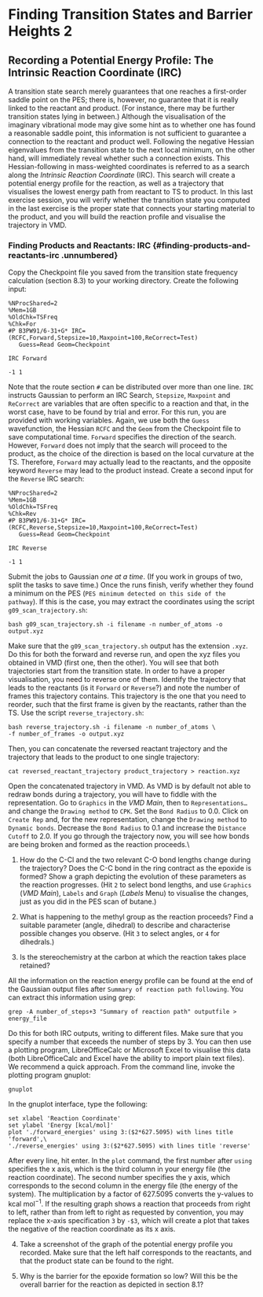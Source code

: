 # Finding Transition States and Barrier Heights 2

## Recording a Potential Energy Profile: The Intrinsic Reaction Coordinate (IRC)


A transition state search merely guarantees that one reaches a
first-order saddle point on the PES; there is, however, no guarantee
that it is really linked to the reactant and product. (For instance,
there may be further transition states lying in between.) Although the
visualisation of the imaginary vibrational mode may give some hint as to
whether one has found a reasonable saddle point, this information is not
sufficient to guarantee a connection to the reactant and product well.
Following the negative Hessian eigenvalues from the transition state to
the next local minimum, on the other hand, will immediately reveal
whether such a connection exists. This Hessian-following in
mass-weighted coordinates is referred to as a search along the
*Intrinsic Reaction Coordinate* (IRC). This search will create a
potential energy profile for the reaction, as well as a trajectory that
visualises the lowest energy path from reactant to TS to product. In
this last exercise session, you will verify whether the transition state
you computed in the last exercise is the proper state that connects your
starting material to the product, and you will build the reaction
profile and visualise the trajectory in VMD.

### Finding Products and Reactants: IRC {#finding-products-and-reactants-irc .unnumbered}

Copy the Checkpoint file you saved from the transition state frequency
calculation (section 8.3) to your working directory. Create the
following input:

    %NProcShared=2
    %Mem=1GB
    %OldChk=TSFreq
    %Chk=For
    #P B3PW91/6-31+G* IRC=(RCFC,Forward,Stepsize=10,Maxpoint=100,ReCorrect=Test)
       Guess=Read Geom=Checkpoint 

    IRC Forward

    -1 1

Note that the route section `#` can be distributed over more than one
line. `IRC` instructs Gaussian to perform an IRC Search, `Stepsize`,
`Maxpoint` and `ReCorrect` are variables that are often specific to a
reaction and that, in the worst case, have to be found by trial and
error. For this run, you are provided with working variables. Again, we
use both the `Guess` wavefunction, the Hessian `RCFC` and the `Geom`
from the Checkpoint file to save computational time. `Forward` specifies
the direction of the search. However, `Forward` does not imply that the
search will proceed to the product, as the choice of the direction is
based on the local curvature at the TS. Therefore, `Forward` may
actually lead to the reactants, and the opposite keyword `Reverse` may
lead to the product instead. Create a second input for the `Reverse` IRC
search:

    %NProcShared=2
    %Mem=1GB
    %OldChk=TSFreq
    %Chk=Rev
    #P B3PW91/6-31+G* IRC=(RCFC,Reverse,Stepsize=10,Maxpoint=100,ReCorrect=Test)
       Guess=Read Geom=Checkpoint 

    IRC Reverse

    -1 1

Submit the jobs to Gaussian *one at a time*. (If you work in groups of
two, split the tasks to save time.) Once the runs finish, verify whether
they found a minimum on the PES
(`PES minimum detected on this side of the pathway`). If this is the
case, you may extract the coordinates using the script
`g09_scan_trajectory.sh`:

    bash g09_scan_trajectory.sh -i filename -n number_of_atoms -o output.xyz

Make sure that the `g09_scan_trajectory.sh` output has the extension
`.xyz`. Do this for both the forward and reverse run, and open the xyz
files you obtained in VMD (first one, then the other). You will see that
both trajectories start from the transition state. In order to have a
proper visualisation, you need to reverse one of them. Identify the
trajectory that leads to the reactants (is it `Forward` or `Reverse`?)
and note the number of frames this trajectory contains. This trajectory
is the one that you need to reorder, such that the first frame is given
by the reactants, rather than the TS. Use the script
`reverse_trajectory.sh`:

    bash reverse_trajectory.sh -i filename -n number_of_atoms \
    -f number_of_frames -o output.xyz

Then, you can concatenate the reversed reactant trajectory and the
trajectory that leads to the product to one single trajectory:

    cat reversed_reactant_trajectory product_trajectory > reaction.xyz

Open the concatenated trajectory in VMD. As VMD is by default not able
to redraw bonds during a trajectory, you will have to fiddle with the
representation. Go to `Graphics` in the *VMD Main*, then to
`Representations…` and change the `Drawing method` to `CPK`. Set the
`Bond Radius` to 0.0. Click on `Create Rep` and, for the new
representation, change the `Drawing method` to `Dynamic bonds`. Decrease
the `Bond Radius` to 0.1 and increase the `Distance Cutoff` to 2.0. If
you go through the trajectory now, you will see how bonds are being
broken and formed as the reaction proceeds.\

1.  How do the C-Cl and the two relevant C-O bond lengths change during
    the trajectory? Does the C-C bond in the ring contract as the
    epoxide is formed? Show a graph depicting the evolution of these
    parameters as the reaction progresses. (Hit `2` to select bond
    lengths, and use `Graphics` (*VMD Main*), `Labels` and `Graph`
    (*Labels* Menu) to visualise the changes, just as you did in the PES
    scan of butane.)

2.  What is happening to the methyl group as the reaction proceeds? Find
    a suitable parameter (angle, dihedral) to describe and characterise
    possible changes you observe. (Hit `3` to select angles, or `4` for
    dihedrals.)

3.  Is the stereochemistry at the carbon at which the reaction takes
    place retained?

All the information on the reaction energy profile can be found at the
end of the Gaussian output files after
`Summary of reaction path following`. You can extract this information
using grep:

    grep -A number_of_steps+3 "Summary of reaction path" outputfile > energy_file

Do this for both IRC outputs, writing to different files. Make sure that
you specify a number that exceeds the number of steps by 3. You can then
use a plotting program, LibreOfficeCalc or Microsoft Excel to visualise
this data (both LibreOfficeCalc and Excel have the ability to import
plain text files). We recommend a quick approach. From the command line,
invoke the plotting program gnuplot:

    gnuplot

In the gnuplot interface, type the following:

    set xlabel 'Reaction Coordinate'
    set ylabel 'Energy [kcal/mol]'
    plot './forward_energies' using 3:($2*627.5095) with lines title 'forward',\
    './reverse_energies' using 3:($2*627.5095) with lines title 'reverse'

After every line, hit enter. In the `plot` command, the first number
after `using` specifies the x axis, which is the third column in your
energy file (the reaction coordinate). The second number specifies the y
axis, which corresponds to the second column in the energy file (the
energy of the system). The multiplication by a factor of 627.5095
converts the y-values to kcal mol$^{-1}$. If the resulting graph shows a
reaction that proceeds from right to left, rather than from left to
right as requested by convention, you may replace the x-axis
specification `3` by `-$3`, which will create a plot that takes the
negative of the reaction coordinate as its x axis.

4.  Take a screenshot of the graph of the potential energy profile you
    recorded. Make sure that the left half corresponds to the reactants,
    and that the product state can be found to the right.

5.  Why is the barrier for the epoxide formation so low? Will this be
    the overall barrier for the reaction as depicted in section 8.1?
